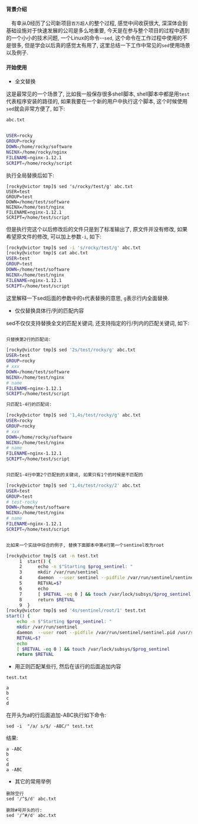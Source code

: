 #### 背景介绍

&emsp;有幸从0经历了公司新项目`百万超人`的整个过程, 感觉中间收获很大, 深深体会到基础设施对于快速发展的公司是多么地重要, 今天是在参与整个项目的过程中遇到的一个小小的技术问题, 一个Linux的命令--`sed`, 这个命令在工作过程中使用的不是很多, 但是学会以后真的感觉太有用了, 这里总结一下工作中常见的`sed`使用场景以及例子.

#### 开始使用

* 全文替换

这是最常见的一个场景了, 比如我一般保存很多shell脚本, shell脚本中都是用`test`代表程序安装的路径的, 如果我要在一个新的用户中执行这个脚本, 这个时候使用`sed`就会非常方便了, 如下:

```bash
abc.txt


USER=rocky
GROUP=rocky
DOWN=/home/rocky/software
NGINX=/home/rocky/nginx
FILENAME=nginx-1.12.1
SCRIPT=/home/rocky/script
```

执行全局替换后如下:

```
[rocky@victor tmp]$ sed 's/rocky/test/g' abc.txt
USER=test
GROUP=test
DOWN=/home/test/software
NGINX=/home/test/nginx
FILENAME=nginx-1.12.1
SCRIPT=/home/test/script
```

但是执行完这个以后修改后的文件只是到了标准输出了, 原文件并没有修改, 如果希望原文件的修改, 可以加上参数`-i`, 如下:

```bash
[rocky@victor tmp]$ sed -i 's/rocky/test/g' abc.txt
[rocky@victor tmp]$ cat abc.txt
USER=test
GROUP=test
DOWN=/home/test/software
NGINX=/home/test/nginx
FILENAME=nginx-1.12.1
SCRIPT=/home/test/script
```

这里解释一下sed后面的参数中的`s`代表替换的意思,  `g`表示行内全面替换.

* 仅仅替换具体行/列的匹配内容

sed不仅仅支持替换全文的匹配关键词, 还支持指定的行/列内的匹配关键词, 如下:

```bash

只替换第2行的匹配词:

[rocky@victor tmp]$ sed '2s/test/rocky/g' abc.txt
USER=test
GROUP=rocky
# xxx
DOWN=/home/test/software
NGINX=/home/test/nginx
# name
FILENAME=nginx-1.12.1
SCRIPT=/home/test/script

只匹配1-4行的匹配词:

[rocky@victor tmp]$ sed '1,4s/test/rocky/g' abc.txt
USER=rocky
GROUP=rocky
# xxx
DOWN=/home/rocky/software
NGINX=/home/test/nginx
# name
FILENAME=nginx-1.12.1
SCRIPT=/home/test/script


只匹配1-4行中第2个匹配到的关键词, 如果只有1个的时候是不匹配的

[rocky@victor tmp]$ sed '1,4s/test/rocky/2' abc.txt
USER=test
GROUP=test
# test-rocky
DOWN=/home/test/software
NGINX=/home/test/nginx
# name
FILENAME=nginx-1.12.1
SCRIPT=/home/test/script


比如来一个实战中综合的例子, 替换下面脚本中第4行第一个sentinel改为root

[rocky@victor tmp]$ cat -n test.txt
     1	start() {
     2	    echo -n $"Starting $prog_sentinel: "
     3	    mkdir /var/run/sentinel
     4	    daemon  --user sentinel --pidfile /var/run/sentinel/sentinel.pid /usr/sbin/$prog_sentinel /etc/sentinel.conf
     5	    RETVAL=$?
     6	    echo
     7	    [ $RETVAL -eq 0 ] && touch /var/lock/subsys/$prog_sentinel
     8	    return $RETVAL
     9	}
[rocky@victor tmp]$ sed '4s/sentinel/root/1' test.txt
start() {
    echo -n $"Starting $prog_sentinel: "
    mkdir /var/run/sentinel
    daemon  --user root --pidfile /var/run/sentinel/sentinel.pid /usr/sbin/$prog_sentinel /etc/sentinel.conf
    RETVAL=$?
    echo
    [ $RETVAL -eq 0 ] && touch /var/lock/subsys/$prog_sentinel
    return $RETVAL
```

* 用正则匹配某些行, 然后在该行的后面追加内容

```
test.txt

a
b
c
d
```

在开头为a的行后面追加-ABC执行如下命令:

```
sed -i  "/a/ s/$/ -ABC/" test.txt
```

结果:

```
a -ABC
b
c
d
a -ABC
```


* 其它的常用举例

```
删除空行
sed '/^$/d' abc.txt

删除#号开头的行:
sed '/^#/d' abc.txt

```